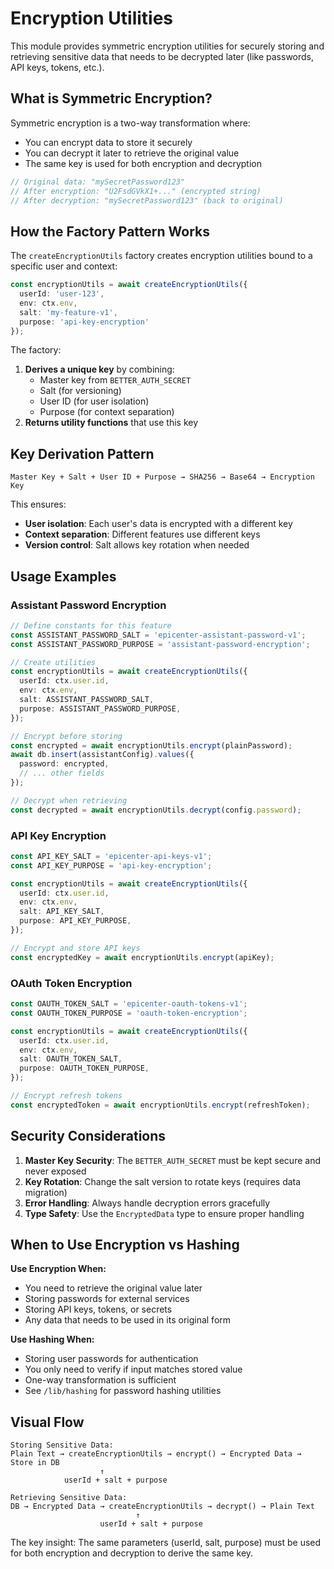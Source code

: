 # Encryption Utilities

This module provides symmetric encryption utilities for securely storing and retrieving sensitive data that needs to be decrypted later (like passwords, API keys, tokens, etc.).

## What is Symmetric Encryption?

Symmetric encryption is a two-way transformation where:
- You can encrypt data to store it securely
- You can decrypt it later to retrieve the original value
- The same key is used for both encryption and decryption

```typescript
// Original data: "mySecretPassword123"
// After encryption: "U2FsdGVkX1+..." (encrypted string)
// After decryption: "mySecretPassword123" (back to original)
```

## How the Factory Pattern Works

The `createEncryptionUtils` factory creates encryption utilities bound to a specific user and context:

```typescript
const encryptionUtils = await createEncryptionUtils({
  userId: 'user-123',
  env: ctx.env,
  salt: 'my-feature-v1',
  purpose: 'api-key-encryption'
});
```

The factory:
1. **Derives a unique key** by combining:
   - Master key from `BETTER_AUTH_SECRET`
   - Salt (for versioning)
   - User ID (for user isolation)
   - Purpose (for context separation)
2. **Returns utility functions** that use this key

## Key Derivation Pattern

```
Master Key + Salt + User ID + Purpose → SHA256 → Base64 → Encryption Key
```

This ensures:
- **User isolation**: Each user's data is encrypted with a different key
- **Context separation**: Different features use different keys
- **Version control**: Salt allows key rotation when needed

## Usage Examples

### Assistant Password Encryption
```typescript
// Define constants for this feature
const ASSISTANT_PASSWORD_SALT = 'epicenter-assistant-password-v1';
const ASSISTANT_PASSWORD_PURPOSE = 'assistant-password-encryption';

// Create utilities
const encryptionUtils = await createEncryptionUtils({
  userId: ctx.user.id,
  env: ctx.env,
  salt: ASSISTANT_PASSWORD_SALT,
  purpose: ASSISTANT_PASSWORD_PURPOSE,
});

// Encrypt before storing
const encrypted = await encryptionUtils.encrypt(plainPassword);
await db.insert(assistantConfig).values({
  password: encrypted,
  // ... other fields
});

// Decrypt when retrieving
const decrypted = await encryptionUtils.decrypt(config.password);
```

### API Key Encryption
```typescript
const API_KEY_SALT = 'epicenter-api-keys-v1';
const API_KEY_PURPOSE = 'api-key-encryption';

const encryptionUtils = await createEncryptionUtils({
  userId: ctx.user.id,
  env: ctx.env,
  salt: API_KEY_SALT,
  purpose: API_KEY_PURPOSE,
});

// Encrypt and store API keys
const encryptedKey = await encryptionUtils.encrypt(apiKey);
```

### OAuth Token Encryption
```typescript
const OAUTH_TOKEN_SALT = 'epicenter-oauth-tokens-v1';
const OAUTH_TOKEN_PURPOSE = 'oauth-token-encryption';

const encryptionUtils = await createEncryptionUtils({
  userId: ctx.user.id,
  env: ctx.env,
  salt: OAUTH_TOKEN_SALT,
  purpose: OAUTH_TOKEN_PURPOSE,
});

// Encrypt refresh tokens
const encryptedToken = await encryptionUtils.encrypt(refreshToken);
```

## Security Considerations

1. **Master Key Security**: The `BETTER_AUTH_SECRET` must be kept secure and never exposed
2. **Key Rotation**: Change the salt version to rotate keys (requires data migration)
3. **Error Handling**: Always handle decryption errors gracefully
4. **Type Safety**: Use the `EncryptedData` type to ensure proper handling

## When to Use Encryption vs Hashing

**Use Encryption When:**
- You need to retrieve the original value later
- Storing passwords for external services
- Storing API keys, tokens, or secrets
- Any data that needs to be used in its original form

**Use Hashing When:**
- Storing user passwords for authentication
- You only need to verify if input matches stored value
- One-way transformation is sufficient
- See `/lib/hashing` for password hashing utilities

## Visual Flow

```
Storing Sensitive Data:
Plain Text → createEncryptionUtils → encrypt() → Encrypted Data → Store in DB
                    ↑
            userId + salt + purpose

Retrieving Sensitive Data:
DB → Encrypted Data → createEncryptionUtils → decrypt() → Plain Text
                            ↑
                    userId + salt + purpose
```

The key insight: The same parameters (userId, salt, purpose) must be used for both encryption and decryption to derive the same key.